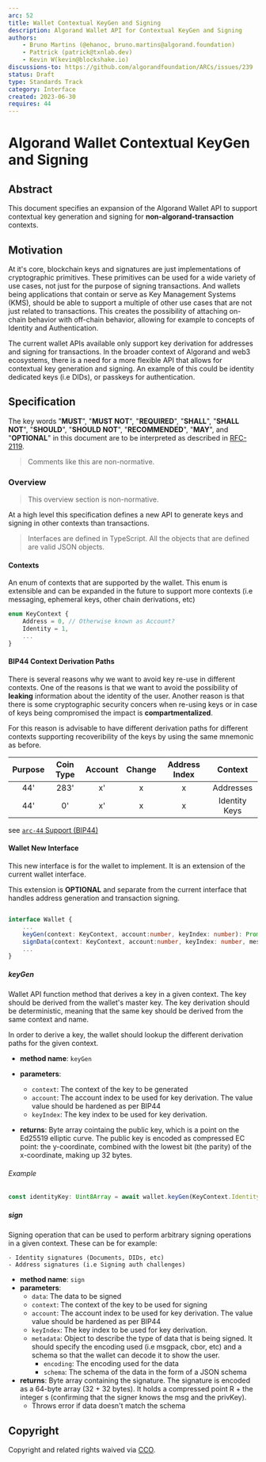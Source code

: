 ```yaml
---
arc: 52
title: Wallet Contextual KeyGen and Signing
description: Algorand Wallet API for Contextual KeyGen and Signing
authors: 
    - Bruno Martins (@ehanoc, bruno.martins@algorand.foundation)
    - Pattrick (patrick@txnlab.dev)
    - Kevin W(kevin@blockshake.io)
discussions-to: https://github.com/algorandfoundation/ARCs/issues/239
status: Draft
type: Standards Track
category: Interface
created: 2023-06-30
requires: 44
---
```


# Algorand Wallet Contextual KeyGen and Signing

## Abstract

This document specifies an expansion of the Algorand Wallet API to support contextual key generation and signing for **non-algorand-transaction** contexts.

## Motivation

At it's core, blockchain keys and signatures are just implementations of cryptographic primitives. These primitives can be used for a wide variety of use cases, not just for the purpose of signing transactions. And wallets being applications that contain or serve as Key Management Systems (KMS), should be able to support a multiple of other use cases that are not just related to transactions. This creates the possibility of attaching on-chain behavior with off-chain behavior, allowing for example to concepts of Identity and Authentication.

The current wallet APIs available only support key derivation for addresses and signing for transactions. In the broader context of Algorand and web3 ecosystems, there is a need for a more flexible API that allows for contextual key generation and signing. An example of this could be identity dedicated keys (i.e DIDs), or passkeys for authentication. 

## Specification

The key words "**MUST**", "**MUST NOT**", "**REQUIRED**", "**SHALL**", "**SHALL NOT**", "**SHOULD**", "**SHOULD NOT**", "**RECOMMENDED**", "**MAY**", and "**OPTIONAL**" in this document are to be interpreted as described in <a href="https://www.ietf.org/rfc/rfc2119.txt">RFC-2119</a>.

> Comments like this are non-normative.

### Overview

> This overview section is non-normative.

At a high level this specification defines a new API to generate keys and signing in other contexts than transactions. 

> Interfaces are defined in TypeScript. All the objects that are defined are valid JSON objects.


#### Contexts 

An enum of contexts that are supported by the wallet. This enum is extensible and can be expanded in the future to support more contexts (i.e messaging, ephemeral keys, other chain derivations, etc)

```ts
enum KeyContext {
    Address = 0, // Otherwise known as Account?
    Identity = 1,
    ...
}
```

#### BIP44 Context Derivation Paths

There is several reasons why we want to avoid key re-use in different contexts. One of the reasons is that we want to avoid the possibility of **leaking** information about the identity of the user. Another reason is that there is some cryptographic security concers when re-using keys or in case of keys being compromised the impact is **compartmentalized**. 

For this reason is advisable to have different derivation paths for different contexts supporting recoveribility of the keys by using the same mnemonic as before. 

| Purpose | Coin Type | Account | Change | Address Index | Context             |
| :-----: | :-------: | :-----: | :----: | :-----------: | :-----------------: |
|  44'    |    283'   |    x'   |   x    |       x       |      Addresses      |
|  44'    |    0'     |    x'   |   x    |       x       |    Identity Keys    |

see <a href="https://github.com/algorandfoundation/ARCs/pull/224"> `arc-44` Support (BIP44)</a>

#### Wallet New Interface

This new interface is for the wallet to implement. It is an extension of the current wallet interface.

This extension is **OPTIONAL** and separate from the current interface that handles address generation and transaction signing.

```ts

interface Wallet {
    ...
    keyGen(context: KeyContext, account:number, keyIndex: number): Promise<Uint8Array>;
    signData(context: KeyContext, account:number, keyIndex: number, message: Uint8Array): Promise<Uint8Array>;
    ...
}
```

##### keyGen

Wallet API function method that derives a key in a given context. The key should be derived from the wallet's master key. The key derivation should be deterministic, meaning that the same key should be derived from the same context and name.

In order to derive a key, the wallet should lookup the different derivation paths for the given context.

- **method name**: `keyGen`
- **parameters**:
    - `context`: The context of the key to be generated
    - `account`: The account index to be used for key derivation. The value value should be hardened as per BIP44
    - `keyIndex`: The key index to be used for key derivation.

- **returns**:  Byte array cointaing the public key, which is a point on the Ed25519 elliptic curve. The public key is encoded as compressed EC point: the y-coordinate, combined with the lowest bit (the parity) of the x-coordinate, making up 32 bytes.

###### Example

```ts
const identityKey: Uint8Array = await wallet.keyGen(KeyContext.Identity, 0, 0)

```
##### sign

Signing operation that can be used to perform arbitrary signing operations in a given context. These can be for example: 

    - Identity signatures (Documents, DIDs, etc)
    - Address signatures (i.e Signing auth challenges)

- **method name**: `sign`
- **parameters**:
    - `data`: The data to be signed
    - `context`: The context of the key to be used for signing
    - `account`: The account index to be used for key derivation. The value value should be hardened as per BIP44
    - `keyIndex`: The key index to be used for key derivation.
    - `metadata`: Object to describe the type of data that is being signed. It should specify the encoding used (i.e msgpack, cbor, etc) and a schema so that the wallet can decode it to show the user.
        - `encoding`: The encoding used for the data
        - `schema`: The schema of the data in the form of a JSON schema
- **returns**:  Byte array containing the signature. The signature is encoded as a 64-byte array (32 + 32 bytes). It holds a compressed point R + the integer s (confirming that the signer knows the msg and the privKey).
    - Throws error if data doesn't match the schema



## Copyright
Copyright and related rights waived via <a href="https://creativecommons.org/publicdomain/zero/1.0/">CCO</a>.
